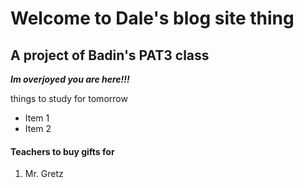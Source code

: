 # Welcome to Dale's blog site thing
## A project of Badin's PAT3 class

***Im overjoyed you are here!!!***

things to study for tomorrow
* Item 1
* Item 2

#### Teachers to buy gifts for
1. Mr. Gretz
